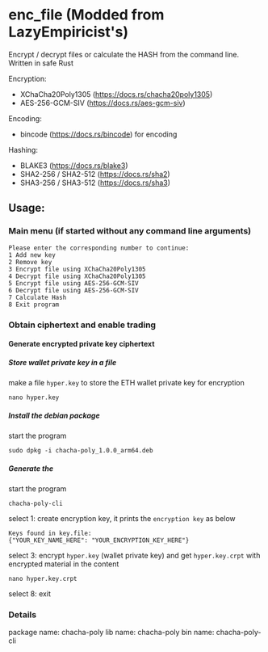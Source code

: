 # enc_file (Modded from LazyEmpiricist's)

Encrypt / decrypt files or calculate the HASH from the command line. Written in safe Rust

Encryption:
- XChaCha20Poly1305 (https://docs.rs/chacha20poly1305)
- AES-256-GCM-SIV (https://docs.rs/aes-gcm-siv)

Encoding:
- bincode (https://docs.rs/bincode) for encoding 

Hashing:
- BLAKE3 (https://docs.rs/blake3)
- SHA2-256 / SHA2-512 (https://docs.rs/sha2)
- SHA3-256 / SHA3-512 (https://docs.rs/sha3)


## Usage:
### Main menu (if started without any command line arguments)
```
Please enter the corresponding number to continue:
1 Add new key
2 Remove key
3 Encrypt file using XChaCha20Poly1305
4 Decrypt file using XChaCha20Poly1305
5 Encrypt file using AES-256-GCM-SIV
6 Decrypt file using AES-256-GCM-SIV
7 Calculate Hash
8 Exit program
```


### Obtain ciphertext and enable trading
#### Generate encrypted private key ciphertext

##### Store wallet private key in a file
make a file `hyper.key` to store the ETH wallet private key for encryption
```
nano hyper.key
```
##### Install the debian package
start the program
```
sudo dpkg -i chacha-poly_1.0.0_arm64.deb
```
##### Generate the 
start the program
```
chacha-poly-cli
```
select 1: create encryption key, it prints the `encryption key` as below
```
Keys found in key.file:
{"YOUR_KEY_NAME_HERE": "YOUR_ENCRYPTION_KEY_HERE"}
```
select 3: encrypt `hyper.key` (wallet private key) and get `hyper.key.crpt` with encrypted material in the content
```
nano hyper.key.crpt 
```
select 8: exit

### Details
package name: chacha-poly
lib name: chacha-poly
bin name: chacha-poly-cli